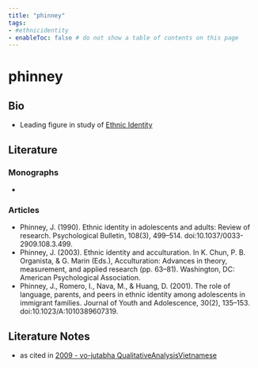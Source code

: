 ```yaml
---
title: "phinney"
tags: 
- #ethnicidentity   
- enableToc: false # do not show a table of contents on this page
---
```


# phinney

## Bio
- Leading figure in study of [Ethnic Identity](009.Themes/Identity%20and%20Belonging/theory.identity.md#Ethnic%20Identity)

## Literature
### Monographs 
- 

### Articles 
- Phinney, J. (1990). Ethnic identity in adolescents and adults: Review of research. Psychological Bulletin, 108(3), 499–514. doi:10.1037/0033-2909.108.3.499. 
- Phinney, J. (2003). Ethnic identity and acculturation. In K. Chun, P. B. Organista, & G. Marin (Eds.), Acculturation: Advances in theory, measurement, and applied research (pp. 63–81). Washington, DC: American Psychological Association. 
- Phinney, J., Romero, I., Nava, M., & Huang, D. (2001). The role of language, parents, and peers in ethnic identity among adolescents in immigrant families. Journal of Youth and Adolescence, 30(2), 135–153. doi:10.1023/A:1010389607319.

## Literature Notes
- as cited in [2009 - vo-jutabha QualitativeAnalysisVietnamese](ZOTERO.PDF.imports/2009%20-%20vo-jutabha%20QualitativeAnalysisVietnamese.md)